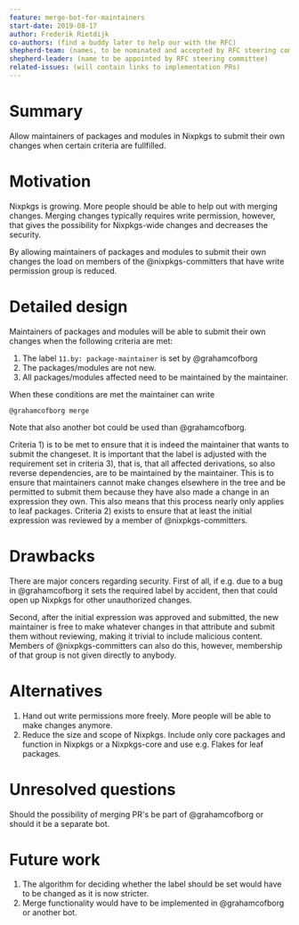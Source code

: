 ```yaml
---
feature: merge-bot-for-maintainers
start-date: 2019-08-17
author: Frederik Rietdijk
co-authors: (find a buddy later to help our with the RFC)
shepherd-team: (names, to be nominated and accepted by RFC steering committee)
shepherd-leader: (name to be appointed by RFC steering committee)
related-issues: (will contain links to implementation PRs)
---
```


# Summary
[summary]: #summary

Allow maintainers of packages and modules in Nixpkgs to submit their own changes
when certain criteria are fullfilled.

# Motivation
[motivation]: #motivation

Nixpkgs is growing. More people should be able to help out with merging changes.
Merging changes typically requires write permission, however, that gives the
possibility for Nixpkgs-wide changes and decreases the security.

By allowing maintainers of packages and modules to submit their own changes the
load on members of the @nixpkgs-committers that have write permission group is
reduced.

# Detailed design
[design]: #detailed-design

Maintainers of packages and modules will be able to submit their own changes
when the following criteria are met:
1. The label `11.by: package-maintainer` is set by @grahamcofborg
2. The packages/modules are not new.
3. All packages/modules affected need to be maintained by the maintainer.

When these conditions are met the maintainer can write

    @grahamcofborg merge

Note that also another bot could be used than @grahamcofborg.

Criteria 1) is to be met to ensure that it is indeed the maintainer that wants
to submit the changeset. It is important that the label is adjusted with the
requirement set in criteria 3), that is, that all affected derivations, so also
reverse dependencies, are to be maintained by the maintainer. This is to ensure
that maintainers cannot make changes elsewhere in the tree and be permitted to
submit them because they have also made a change in an expression they own. This
also means that this process nearly only applies to leaf packages. Criteria 2)
exists to ensure that at least the initial expression was reviewed by a member
of @nixpkgs-committers.

# Drawbacks
[drawbacks]: #drawbacks

There are major concers regarding security. First of all, if e.g. due to a bug
in @grahamcofborg it sets the required label by accident, then that could open
up Nixpkgs for other unauthorized changes.

Second, after the initial expression was approved and submitted, the new
maintainer is free to make whatever changes in that attribute and submit them
without reviewing, making it trivial to include malicious content.
Members of @nixpkgs-committers can also do this, however, membership of that
group is not given directly to anybody.

# Alternatives
[alternatives]: #alternatives

1. Hand out write permissions more freely. More people will be able to make changes anymore.
2. Reduce the size and scope of Nixpkgs. Include only core packages and function in Nixpkgs or
a Nixpkgs-core and use e.g. Flakes for leaf packages.

# Unresolved questions
[unresolved]: #unresolved-questions

Should the possibility of merging PR's be part of @grahamcofborg or should it be a
separate bot.

# Future work
[future]: #future-work

1. The algorithm for deciding whether the label should be set would have to be changed as it is now stricter.
2. Merge functionality would have to be implemented in @grahamcofborg or another bot.
